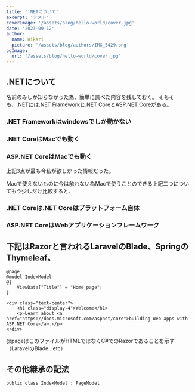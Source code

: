 ```yaml
---
title: '.NETについて'
excerpt: 'テスト'
coverImage: '/assets/blog/hello-world/cover.jpg'
date: '2023-09-12'
author:
  name: Hikari
  picture: '/assets/blog/authors/IMG_5429.png'
ogImage:
  url: '/assets/blog/hello-world/cover.jpg'
---
```






## .NETについて

名前のみしか知らなかった為、簡単に調べた内容を残しておく。
そもそも、.NETには.NET Frameworkと.NET CoreとASP.NET Coreがある。

### .NET Frameworkはwindowsでしか動かない
### .NET CoreはMacでも動く
### ASP.NET CoreはMacでも動く

上記3点が最も今私が欲しかった情報だった。

Macで使えないものに今は触れない為Macで使うことのできる上記二つについてもう少しだけ比較すると、

### .NET Coreは.NET Coreはプラットフォーム自体
### ASP.NET CoreはWebアプリケーションフレームワーク

## 下記はRazorと言われるLaravelのBlade、SpringのThymeleaf。

```csharp:hello.cshtml
@page
@model IndexModel
@{
    ViewData["Title"] = "Home page";
}

<div class="text-center">
    <h1 class="display-4">Welcome</h1>
    <p>Learn about <a href="https://docs.microsoft.com/aspnet/core">building Web apps with ASP.NET Core</a>.</p>
</div>
```

@pageはこのファイルがHTMLではなくC#でのRazorであることを示す（LaravelのBlade...etc）

## その他継承の記法

```public class IndexModel : PageModel```